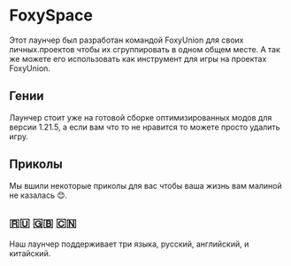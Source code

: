 # FoxySpace
Этот лаунчер был разработан командой FoxyUnion для своих личных.проектов чтобы их сгруппировать в одном общем месте. А так же можете его использовать как инструмент для игры на проектах FoxyUnion.
## Гении
Лаунчер стоит уже на готовой сборке оптимизированных модов для версии 1.21.5, а если вам что то не нравится то можете просто удалить игру.
## Приколы
Мы вшили некоторые приколы для вас чтобы ваша жизнь вам малиной не казалась 😊.
## 🇷🇺 🇬🇧 🇨🇳
Наш лаунчер поддерживает три языка, русский, английский, и китайский.
